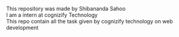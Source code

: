 This repository was made by Shibananda Sahoo<br>
I am a intern at cognizify Technology<br>
This repo contain all the task given by cognizify technology on web development
